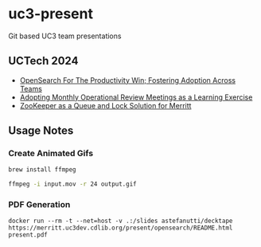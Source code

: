 # uc3-present
Git based UC3 team presentations

## UCTech 2024
- [OpenSearch For The Productivity Win; Fostering Adoption Across Teams](https://merritt.uc3dev.cdlib.org/present/opensearch/README.html)
- [Adopting Monthly Operational Review Meetings as a Learning Exercise](https://merritt.uc3dev.cdlib.org/present/monthly_ops/demo.html)
- [ZooKeeper as a Queue and Lock Solution for Merritt](https://merritt.uc3dev.cdlib.org/present/zk/zk.html)

## Usage Notes

### Create Animated Gifs
```bash
brew install ffmpeg

ffmpeg -i input.mov -r 24 output.gif
```

### PDF Generation

```
docker run --rm -t --net=host -v .:/slides astefanutti/decktape https://merritt.uc3dev.cdlib.org/present/opensearch/README.html present.pdf
```